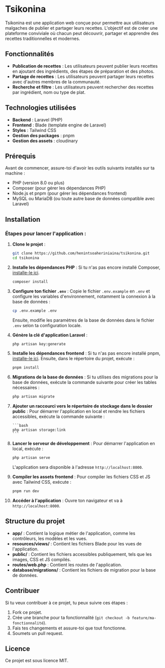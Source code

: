 # Tsikonina

Tsikonina est une application web conçue pour permettre aux utilisateurs malgaches de publier et partager leurs recettes. L'objectif est de créer une plateforme conviviale où chacun peut découvrir, partager et apprendre des recettes traditionnelles et modernes.

## Fonctionnalités

-   **Publication de recettes** : Les utilisateurs peuvent publier leurs recettes en ajoutant des ingrédients, des étapes de préparation et des photos.
-   **Partage de recettes** : Les utilisateurs peuvent partager leurs recettes avec d'autres membres de la communauté.
-   **Recherche et filtre** : Les utilisateurs peuvent rechercher des recettes par ingrédient, nom ou type de plat.

## Technologies utilisées

-   **Backend** : Laravel (PHP)
-   **Frontend** : Blade (template engine de Laravel)
-   **Styles** : Tailwind CSS
-   **Gestion des packages** : pnpm
-   **Gestion des assets** : cloudinary

## Prérequis

Avant de commencer, assure-toi d'avoir les outils suivants installés sur ta machine :

-   PHP (version 8.0 ou plus)
-   Composer (pour gérer les dépendances PHP)
-   Node.js et pnpm (pour gérer les dépendances frontend)
-   MySQL ou MariaDB (ou toute autre base de données compatible avec Laravel)

## Installation

### Étapes pour lancer l'application :

1.  **Clone le projet** :

    ```bash
    git clone https://github.com/henintsoaheriniaina/tsikonina.git
    cd tsikonina
    ```

2.  **Installe les dépendances PHP** :
    Si tu n'as pas encore installé Composer, [installe-le ici](https://getcomposer.org/).

    ```bash
    composer install
    ```

3.  **Configure ton fichier `.env`** :
    Copie le fichier `.env.example` en `.env` et configure les variables d'environnement, notamment la connexion à la base de données :

    ```bash
    cp .env.example .env
    ```

    Ensuite, modifie les paramètres de la base de données dans le fichier `.env` selon ta configuration locale.

4.  **Génère la clé d'application Laravel** :

    ```bash
    php artisan key:generate
    ```

5.  **Installe les dépendances frontend** :
    Si tu n'as pas encore installé pnpm, [installe-le ici](https://pnpm.io/).
    Ensuite, dans le répertoire du projet, exécute :

    ```bash
    pnpm install
    ```

6.  **Migrations de la base de données** :
    Si tu utilises des migrations pour la base de données, exécute la commande suivante pour créer les tables nécessaires :

    ```bash
    php artisan migrate
    ```

7.  **Ajouter un raccourci vers le répertoire de stockage dans le dossier public** :
    Pour démarrer l'application en local et rendre les fichiers accessibles, exécute la commande suivante :

        ```bash
        php artisan storage:link
        ```

8.  **Lancer le serveur de développement** :
    Pour démarrer l'application en local, exécute :

    ```bash
    php artisan serve
    ```

    L'application sera disponible à l'adresse `http://localhost:8000`.

9.  **Compiler les assets frontend** :
    Pour compiler les fichiers CSS et JS avec Tailwind CSS, exécute :

    ```bash
    pnpm run dev
    ```

10. **Accéder à l'application** :
    Ouvre ton navigateur et va à `http://localhost:8000`.

## Structure du projet

-   **app/** : Contient la logique métier de l'application, comme les contrôleurs, les modèles et les vues.
-   **resources/views/** : Contient les fichiers Blade pour les vues de l'application.
-   **public/** : Contient les fichiers accessibles publiquement, tels que les images, CSS et JS compilés.
-   **routes/web.php** : Contient les routes de l'application.
-   **database/migrations/** : Contient les fichiers de migration pour la base de données.

## Contribuer

Si tu veux contribuer à ce projet, tu peux suivre ces étapes :

1. Fork ce projet.
2. Crée une branche pour ta fonctionnalité (`git checkout -b feature/ma-fonctionnalité`).
3. Fais tes changements et assure-toi que tout fonctionne.
4. Soumets un pull request.

## Licence

Ce projet est sous licence MIT.
